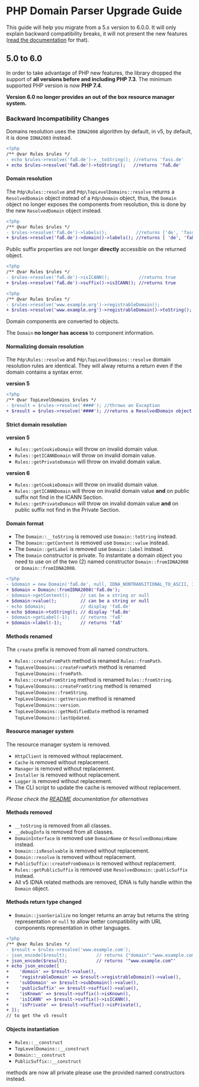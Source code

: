 # PHP Domain Parser Upgrade Guide

This guide will help you migrate from a 5.x version to 6.0.0. It will only 
explain backward compatibility breaks, it will not present the new features
([read the documentation](README.md) for that).

## 5.0 to 6.0

In order to take advantage of PHP new features, the library dropped the 
support of **all versions before and including PHP 7.3**. The minimum supported
PHP version is now **PHP 7.4**. 

**Version 6.0 no longer provides an out of the box resource manager system.**

### Backward Incompatibility Changes

Domains resolution uses the `IDNA2008` algorithm by default, in v5, 
by default, it is done `IDNA2003` instead.

```diff
<?php
/** @var Rules $rules */
- echo $rules->resolve('faß.de')->__toString(); //returns 'fass.de'
+ echo $rules->resolve('faß.de')->toString();   //returns 'faß.de'
```

#### Domain resolution

The `Pdp\Rules::resolve` and `Pdp\TopLevelDomains::resolve` returns a 
`ResolvedDomain` object instead of a `Pdp\Domain` object, thus, the `Domain` 
object no longer exposes the components from resolution, this is done by the 
new `ResolvedDomain` object instead.

```diff
<?php
/** @var Rules $rules */
- $rules->resolve('faß.de')->labels();           //returns ['de', 'fass']
+ $rules->resolve('faß.de')->domain()->labels(); //returns [ 'de', 'faß']
```

Public suffix properties are not longer **directly** accessible on the
returned object.

```diff
<?php
/** @var Rules $rules */
- $rules->resolve('faß.de')->isICANN();           //returns true
+ $rules->resolve('faß.de')->suffix()->isICANN(); //returns true
```

```diff
<?php
/** @var Rules $rules */
- $rules->resolve('www.example.org')->registrableDomain();             //returns 'example.org'
+ $rules->resolve('www.example.org')->registrableDomain()->toString(); //returns 'example.org'
```

Domain components are converted to objects.

The `Domain` **no longer has access** to component information.

#### Normalizing domain resolution

The `Pdp\Rules::resolve` and `Pdp\TopLevelDomains::resolve` domain resolution
rules are identical. They will alway returns a return even if the domain contains
a syntax error. 

**version 5**

```diff
<?php
/** @var TopLevelDomains $rules */
- $result = $rules->resolve('####'); //throws an Exception
+ $result = $rules->resolve('####'); //returns a ResolvedDomain object 
```

#### Strict domain resolution

**version 5**
- `Rules::getCookieDomain` will throw on invalid domain value.
- `Rules::getICANNDomain` will throw on invalid domain value.
- `Rules::getPrivateDomain` will throw on invalid domain value.

**version 6**
- `Rules::getCookieDomain` will throw on invalid domain value.
- `Rules::getICANNDomain` will throw on invalid domain value **and** on public suffix not find in the ICANN Section.
- `Rules::getPrivateDomain` will throw on invalid domain value **and** on public suffix not find in the Private Section.

#### Domain format

- The `Domain::__toString` is removed use `Domain::toString` instead.
- The `Domain::getContent` is removed use `Domain::value` instead.
- The `Domain::getLabel` is removed use `Domain::label` instead.
- The `Domain` constructor is private. To instantiate a domain object you
need to use on of the two (2) named constructor `Domain::fromIDNA2008` or 
`Domain::fromIDNA2008`.

```diff
<?php
- $domain = new Domain('faß.de', null, IDNA_NONTRANSITIONAL_TO_ASCII, IDNA_NONTRANSITIONAL_TO_UNICODE);
+ $domain = Domain::fromIDNA2008('faß.de');
- $domain->getContent();    // can be a string or null
+ $domain->value();         // can be a string or null
- echo $domain;             // display 'faß.de'
+ echo $domain->toString(); // display 'faß.de'
- $domain->getLabel(-1);    // returns 'faß'
+ $domain->label(-1);       // returns 'faß'
```

#### Methods renamed

The `create` prefix is removed from all named constructors.

- `Rules::createFromPath` method is renamed `Rules::fromPath`.
- `TopLevelDomains::createFromPath` method is renamed `TopLevelDomains::fromPath`.
- `Rules::createFromString` method is renamed `Rules::fromString`.
- `TopLevelDomains::createFromString` method is renamed `TopLevelDomains::fromString`.
- `TopLevelDomains::getVersion` method is renamed `TopLevelDomains::version`.
- `TopLevelDomains::getModifiedDate` method is renamed `TopLevelDomains::lastUpdated`.

#### Resource manager system

The resource manager system is removed.

- `HttpClient` is removed without replacement.
- `Cache` is removed without replacement.
- `Manager` is removed without replacement.
- `Installer` is removed without replacement.
- `Logger` is removed without replacement.
- The CLI script to update the cache is removed without replacement. 

*Please check the [README](README.md) documentation for alternatives*

#### Methods removed

- `__toString` is removed from all classes.
- `__debugInfo` is removed from all classes.
- `DomainInterface` is removed use `DomainName` or `ResolvedDomainName` instead. 
- `Domain::isResolvable` is removed without replacement.
- `Domain::resolve` is removed without replacement.
- `PublicSuffix::createFromDomain` is removed without replacement. 
- `Rules::getPublicSuffix` is removed use `ResolvedDomain::publicSuffix` instead. 
- All v5 IDNA related methods are removed, IDNA is fully handle within the `Domain` object.

#### Methods return type changed

- `Domain::jsonSerialize` no longer returns an array but returns the string
representation or `null` to allow better compatibility with URL components
representation in other languages.

```diff
<?php
/** @var Rules $rules */
- $result = $rules->resolve('www.example.com'); 
- json_encode($result);           // returns {"domain":"www.example.com","registrableDomain":"example.com","subDomain":"www","publicSuffix":"com","isKnown":true,"isICANN":true,"isPrivate":false}
+ json_encode($result);           // returns '"www.example.com"'
+ echo json_encode([
+    'domain' => $result->value(),
+    'registrableDomain' => $result->registrableDomain()->value(),
+    'subDomain' => $result->subDomain()->value(),
+    'publicSuffix' => $result->suffix()->value(),
+    'isKnown' => $result->suffix()->isKnown(),
+    'isICANN' => $result->suffix()->isICANN(),
+    'isPrivate' => $result->suffix()->isPrivate(),
+ ]);
// to get the v5 result
```

#### Objects instantiation

- `Rules::__construct` 
- `TopLevelDomains::__construct` 
- `Domain::__construct` 
- `PublicSuffix::__construct`

methods are now all private please use the provided named constructors instead.
